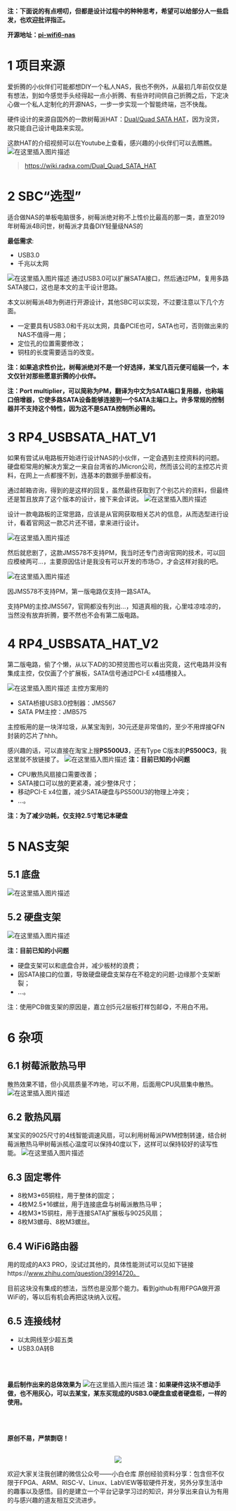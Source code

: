 

**注：下面说的有点唠叨，但都是设计过程中的种种思考，希望可以给部分人一些启发，也欢迎批评指正。**



**开源地址：[pi-wifi6-nas](https://github.com/sazczmh/pi-wifi6-nas)**
# 1 项目来源

爱折腾的小伙伴们可能都想DIY一个私人NAS，我也不例外，从最初几年前仅仅是有想法，到如今感觉手头经得起一点小折腾、有些许时间供自己折腾之后，下定决心做一个私人定制化的开源NAS，一步一步实现一个智能终端，岂不快哉。

硬件设计的来源自国外的一款树莓派HAT：[Dual/Quad SATA HAT](https://wiki.radxa.com/Dual_Quad_SATA_HAT)，因为没货，故只能自己设计电路来实现。

这款HAT的介绍视频可以在Youtube上查看，感兴趣的小伙伴们可以去瞧瞧。
![在这里插入图片描述](https://img-blog.csdnimg.cn/20200630163738915.png)

> https://wiki.radxa.com/Dual_Quad_SATA_HAT

# 2 SBC“选型”
适合做NAS的单板电脑很多，树莓派绝对称不上性价比最高的那一类，直至2019年树莓派4B问世，树莓派才具备DIY轻量级NAS的

**最低需求**:

 - USB3.0
 - 千兆以太网

![在这里插入图片描述](https://img-blog.csdnimg.cn/20200626220836128.png)
通过USB3.0可以扩展SATA接口，然后通过PM，复用多路SATA接口，这也是本文的主干设计思路。

本文以树莓派4B为例进行开源设计，其他SBC可以实现，不过要注意以下几个方面。


 - 一定要具有USB3.0和千兆以太网，具备PCIE也可，SATA也可，否则做出来的NAS不值得一用；
 - 定位孔的位置需要修改；
 - 铜柱的长度需要适当的改变。

**注：如果追求性价比，树莓派绝对不是一个好选择，某宝几百元便可组装一个，本文仅针对那些愿意折腾的小伙伴。**

**注：Port multiplier，可以简称为PM，翻译为中文为SATA端口复用器，也称端口倍增器，它使多路SATA设备能够连接到一个SATA主端口上。许多常规的控制器并不支持这个特性，因为这不是SATA控制所必需的。**


# 3 RP4_USBSATA_HAT_V1

如果有尝试从电路板开始进行设计NAS的小伙伴，一定会遇到主控资料的问题。硬盘柜常用的解决方案之一来自台湾省的JMicron公司，然而该公司的主控芯片资料，在网上一点都搜不到，连基本的数据手册都没有。

通过邮箱咨询，得到的是这样的回复，虽然最终获取到了个别芯片的资料，但最终还是暂且放弃了这个版本的设计，接下来会详说。
![在这里插入图片描述](https://img-blog.csdnimg.cn/20200630165848836.png)

设计一款电路板的正常思路，应该是从官网获取相关芯片的信息，从而选型进行设计，看着官网这一款芯片还不错，拿来进行设计。

![在这里插入图片描述](https://img-blog.csdnimg.cn/20200630170808312.png)

然后就悲剧了，这款JMS578不支持PM，我当时还专门咨询官网的技术，可以回应模棱两可...，主要原因估计是我没有可以开发的市场🙃，才会这样对我的吧。


![在这里插入图片描述](https://img-blog.csdnimg.cn/2020062622311518.png)

因JMS578不支持PM，第一版电路仅支持一路SATA。

支持PM的主控JMS567，官网都没有列出...，知道真相的我，心里哇凉哇凉的，当然没有放弃折腾，要不然也不会有第二版电路。

# 4 RP4_USBSATA_HAT_V2
第二版电路，偷了个懒，从以下AD的3D预览图也可以看出究竟，这代电路并没有集成主控，仅仅画了个扩展板，SATA信号通过PCI-E x4插槽接入。

![在这里插入图片描述](https://img-blog.csdnimg.cn/20200630172418947.png)
主控方案用的

 - SATA桥接USB3.0控制器：JMS567
 - SATA PM主控：JMB575

主控板用的是一块洋垃圾，从某宝淘到，30元还是非常值的，至少不用焊接QFN封装的芯片了hhh。

感兴趣的话，可以直接在淘宝上搜**PS500U3**，还有Type C版本的**PS500C3**，我这里就不放链接了。
![在这里插入图片描述](https://img-blog.csdnimg.cn/20200630173043654.png)
**注：目前已知的小问题**

 - CPU散热风扇接口需要改善；
 - SATA接口可以放的更紧凑，减少整体尺寸；
 - 移动PCI-E x4位置，减少SATA硬盘与PS500U3的物理上冲突；
 - ...。

**注：为了减少功耗，仅支持2.5寸笔记本硬盘**

# 5 NAS支架
## 5.1 底盘

![在这里插入图片描述](https://img-blog.csdnimg.cn/2020063017392183.png)

## 5.2 硬盘支架

![在这里插入图片描述](https://img-blog.csdnimg.cn/20200630174022963.png)

**注：目前已知的小问题**

 - 硬盘支架可以和底盘合并，减少板材的浪费；
 - 因SATA接口的位置，导致硬盘硬盘支架存在不稳定的问题-边缘那个支架断裂；
 - ...。
 
注：使用PCB做支架的原因是，嘉立创5元2层板打样包邮😋，不用白不用。


# 6 杂项



## 6.1 树莓派散热马甲

散热效果不错，但小风扇质量不咋地，可以不用，后面用CPU风扇集中散热。
![在这里插入图片描述](https://img-blog.csdnimg.cn/20200630175040946.png)

## 6.2 散热风扇

某宝买的9025尺寸的4线智能调速风扇，可以利用树莓派PWM控制转速，结合树莓派散热马甲树莓派核心温度可以保持40度以下，这样可以保持较好的读写性能。
![在这里插入图片描述](https://img-blog.csdnimg.cn/20200630175357354.png)
 

## 6.3 固定零件

- 8枚M3*65铜柱，用于整体的固定；
- 4枚M2.5*16螺丝，用于连接底盘与树莓派散热马甲；
- 4枚M3*15铜柱，用于连接SATA扩展板与9025风扇；
 - 8枚M3螺母、8枚M3螺丝。

 

## 6.4 WiFi6路由器

用的现成的AX3 PRO，没试过其他的，具体性能测试可以见如下链接https://www.zhihu.com/question/39914720。

目前这块没有集成的想法，当然也是没那个能力。看到github有用FPGA做开源WiFi的，等以后有机会再把这块纳入议程。

## 6.5 连接线材

 - 以太网线至少超五类
 - USB3.0A转B

<br />
<br />


**最后制作出来的总体效果为**
![在这里插入图片描述](https://img-blog.csdnimg.cn/20200626210621458.jpg)
**注：如果硬件这块不想动手做，也不用灰心，可以去某宝，某东买现成的USB3.0硬盘盒或者硬盘柜，一样的使用。**

<br />
<br />

**原创不易，严禁剽窃！**
	<div  align="center">   
	<img src="https://img-blog.csdnimg.cn/20190918110341834.jpg">
	</div>

欢迎大家关注我创建的微信公众号——小白仓库
原创经验资料分享：包含但不仅限于FPGA、ARM、RISC-V、Linux、LabVIEW等软硬件开发，另外分享生活中的趣事以及感悟。目的是建立一个平台记录学习过的知识，并分享出来自认为有用的与感兴趣的道友相互交流进步。
